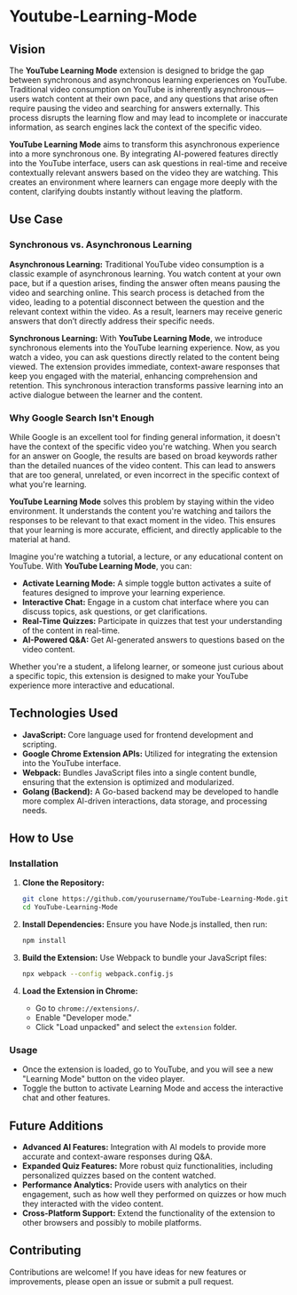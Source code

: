 # Youtube-Learning-Mode

## Vision

The **YouTube Learning Mode** extension is designed to bridge the gap between synchronous and asynchronous learning experiences on YouTube. Traditional video consumption on YouTube is inherently asynchronous—users watch content at their own pace, and any questions that arise often require pausing the video and searching for answers externally. This process disrupts the learning flow and may lead to incomplete or inaccurate information, as search engines lack the context of the specific video.

**YouTube Learning Mode** aims to transform this asynchronous experience into a more synchronous one. By integrating AI-powered features directly into the YouTube interface, users can ask questions in real-time and receive contextually relevant answers based on the video they are watching. This creates an environment where learners can engage more deeply with the content, clarifying doubts instantly without leaving the platform.

## Use Case

### Synchronous vs. Asynchronous Learning

**Asynchronous Learning:** Traditional YouTube video consumption is a classic example of asynchronous learning. You watch content at your own pace, but if a question arises, finding the answer often means pausing the video and searching online. This search process is detached from the video, leading to a potential disconnect between the question and the relevant context within the video. As a result, learners may receive generic answers that don’t directly address their specific needs.

**Synchronous Learning:** With **YouTube Learning Mode**, we introduce synchronous elements into the YouTube learning experience. Now, as you watch a video, you can ask questions directly related to the content being viewed. The extension provides immediate, context-aware responses that keep you engaged with the material, enhancing comprehension and retention. This synchronous interaction transforms passive learning into an active dialogue between the learner and the content.

### Why Google Search Isn't Enough

While Google is an excellent tool for finding general information, it doesn't have the context of the specific video you're watching. When you search for an answer on Google, the results are based on broad keywords rather than the detailed nuances of the video content. This can lead to answers that are too general, unrelated, or even incorrect in the specific context of what you're learning.

**YouTube Learning Mode** solves this problem by staying within the video environment. It understands the content you're watching and tailors the responses to be relevant to that exact moment in the video. This ensures that your learning is more accurate, efficient, and directly applicable to the material at hand.

Imagine you're watching a tutorial, a lecture, or any educational content on YouTube. With **YouTube Learning Mode**, you can:

- **Activate Learning Mode:** A simple toggle button activates a suite of features designed to improve your learning experience.
- **Interactive Chat:** Engage in a custom chat interface where you can discuss topics, ask questions, or get clarifications.
- **Real-Time Quizzes:** Participate in quizzes that test your understanding of the content in real-time.
- **AI-Powered Q&A:** Get AI-generated answers to questions based on the video content.

Whether you're a student, a lifelong learner, or someone just curious about a specific topic, this extension is designed to make your YouTube experience more interactive and educational.

## Technologies Used

- **JavaScript:** Core language used for frontend development and scripting.
- **Google Chrome Extension APIs:** Utilized for integrating the extension into the YouTube interface.
- **Webpack:** Bundles JavaScript files into a single content bundle, ensuring that the extension is optimized and modularized.
- **Golang (Backend):** A Go-based backend may be developed to handle more complex AI-driven interactions, data storage, and processing needs.

## How to Use

### Installation

1. **Clone the Repository:**
   ```bash
   git clone https://github.com/yourusername/YouTube-Learning-Mode.git
   cd YouTube-Learning-Mode
   ```

2. **Install Dependencies:**
   Ensure you have Node.js installed, then run:
   ```bash
   npm install
   ```

3. **Build the Extension:**
   Use Webpack to bundle your JavaScript files:
   ```bash
   npx webpack --config webpack.config.js
   ```

4. **Load the Extension in Chrome:**
   - Go to `chrome://extensions/`.
   - Enable "Developer mode."
   - Click "Load unpacked" and select the `extension` folder.

### Usage

- Once the extension is loaded, go to YouTube, and you will see a new "Learning Mode" button on the video player. 
- Toggle the button to activate Learning Mode and access the interactive chat and other features.

## Future Additions

- **Advanced AI Features:** Integration with AI models to provide more accurate and context-aware responses during Q&A.
- **Expanded Quiz Features:** More robust quiz functionalities, including personalized quizzes based on the content watched.
- **Performance Analytics:** Provide users with analytics on their engagement, such as how well they performed on quizzes or how much they interacted with the video content.
- **Cross-Platform Support:** Extend the functionality of the extension to other browsers and possibly to mobile platforms.

## Contributing

Contributions are welcome! If you have ideas for new features or improvements, please open an issue or submit a pull request. 